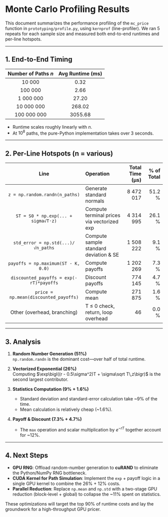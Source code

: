 # Monte Carlo Profiling Results

This document summarizes the performance profiling of the `mc_price` function in `prototyping/profile.py`, using `kernprof` (line-profiler). We ran 5 repeats for each sample size and measured both end-to-end runtimes and per-line hotspots.

---

## 1. End-to-End Timing

| Number of Paths $n$ | Avg Runtime (ms) |
|:---------------------:|:----------------:|
| 10 000                | 0.32             |
| 100 000               | 2.66             |
| 1 000 000             | 27.20            |
| 10 000 000            | 268.02           |
| 100 000 000           | 3055.68          |

- Runtime scales roughly linearly with $n$.  
- At $10^8$ paths, the pure-Python implementation takes over 3 seconds.

---

## 2. Per-Line Hotspots (n = various)

| Line                                   | Operation                                    | Total Time (μs) | % of Total |
|:--------------------------------------:|:---------------------------------------------|---------------:|-----------:|
| `z = np.random.randn(n_paths)`         | Generate standard normals                    | 8 472 017      | 51.2 %     |
| `ST = S0 * np.exp(... + sigma√T·z)`    | Compute terminal prices via vectorized exp    | 4 314 995      | 26.1 %     |
| `std_error = np.std(...)/√n_paths`     | Compute sample standard deviation & SE        | 1 508 222      | 9.1 %      |
| `payoffs = np.maximum(ST - K, 0.0)`     | Compute payoffs                               | 1 202 269      | 7.3 %      |
| `discounted_payoffs = exp(-rT)*payoffs` | Discount payoffs                              |   774 145      | 4.7 %      |
| `price = np.mean(discounted_payoffs)`  | Compute mean                                  |   271 875      | 1.6 %      |
| Other (overhead, branching)            | T ≤ 0 check, return, loop overhead            |      46        | 0.0 %      |

---

## 3. Analysis

1. **Random Number Generation (51%)**  
   `np.random.randn` is the dominant cost—over half of total runtime.  

2. **Vectorized Exponential (26%)**  
   Computing $\exp\bigl((r - 0.5\sigma^2)T + \sigma\sqrt T\,z\bigr)$ is the second largest contributor.  

3. **Statistics Computation (9% + 1.6%)**  
   - Standard deviation and standard-error calculation take ~9% of the time.  
   - Mean calculation is relatively cheap (~1.6%).  

4. **Payoff & Discount (7.3% + 4.7%)**  
   - The `max` operation and scalar multiplication by $e^{-rT}$ together account for ~12%.  

---

## 4. Next Steps

- **GPU RNG**: Offload random-number generation to **cuRAND** to eliminate the Python/NumPy RNG bottleneck.  
- **CUDA Kernel for Path Simulation**: Implement the `exp` + payoff logic in a single GPU kernel to combine the 26% + 12% costs.  
- **Parallel Reduction**: Replace `np.mean` and `np.std` with a two-stage GPU reduction (block-level + global) to collapse the ~11% spent on statistics.  

These optimizations will target the top 90% of runtime costs and lay the groundwork for a high-throughput GPU pricer.